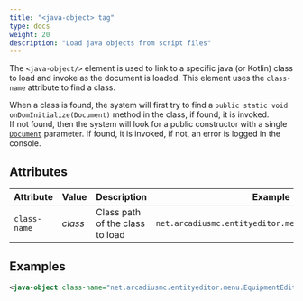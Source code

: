 ```yaml
---
title: "<java-object> tag"
type: docs
weight: 20
description: "Load java objects from script files"
---
```


The `<java-object/>` element is used to link to a specific java (or Kotlin) 
class to load and invoke as the document is loaded. This element uses the 
`class-name` attribute to find a class.
  
When a class is found, the system will first try to find a 
`public static void onDomInitialize(Document)` method in the class, if found, it
is invoked.  
If not found, then the system will look for a public constructor with a single
[`Document`](/jd/menus/net/arcadiusmc/dom/Document.html) parameter. If found, it is invoked, if not, an error is logged in the
console.
  
## Attributes
| Attribute | Value | Description | Example |
|--|--|--|--|
| `class-name` | *class* | Class path of the class to load | `net.arcadiusmc.entityeditor.menu.EquipmentEditorKt` |

## Examples
```xml
<java-object class-name="net.arcadiusmc.entityeditor.menu.EquipmentEditorKt"/>
```
